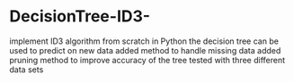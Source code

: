 # DecisionTree-ID3-
implement ID3 algorithm from scratch in Python
the decision tree can be used to predict on new data
added method to handle missing data
added pruning method to improve accuracy of the tree
tested with three different data sets
